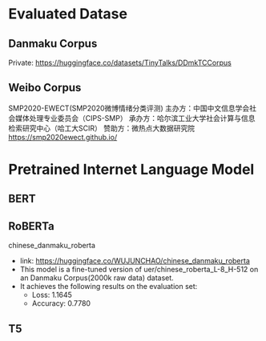 # Evaluated Datase

## Danmaku Corpus
Private: https://huggingface.co/datasets/TinyTalks/DDmkTCCorpus
## Weibo Corpus
SMP2020-EWECT(SMP2020微博情绪分类评测)
主办方：中国中文信息学会社会媒体处理专业委员会（CIPS-SMP）
承办方：哈尔滨工业大学社会计算与信息检索研究中心（哈工大SCIR）
赞助方：微热点大数据研究院
https://smp2020ewect.github.io/

# Pretrained Internet Language Model

## BERT

## RoBERTa

chinese_danmaku_roberta
- link: https://huggingface.co/WUJUNCHAO/chinese_danmaku_roberta
- This model is a fine-tuned version of uer/chinese_roberta_L-8_H-512 on an Danmaku Corpus(2000k raw data) dataset. 
- It achieves the following results on the evaluation set:
  - Loss: 1.1645
  - Accuracy: 0.7780

## T5

